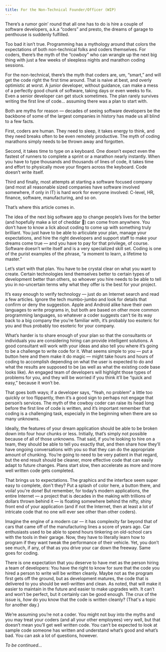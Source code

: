 ```yaml
---
title: For the Non-Technical Founder/Officer (WIP)
---
```


There’s a rumor goin’ round that all one has to do is hire a couple of software developers, a.k.a “coders” and presto, the dreams of garage to penthouse is suddenly fulfilled.

Too bad it isn’t true. Programming has a mythology around that colors the expectations of both non-technical folks and coders themselves. For coders, there’s the myth of the “cowboy” who can wrangle up the next big thing with just a few weeks of sleepless nights and marathon coding sessions.

For the non-technical, there’s the myth that coders are, um, “smart,” and will get the code right the first time around. That is naive at best, and overly optimistic at worst. A junior developer, without guidance, can make a mess of a perfectly good chunk of software, taking days or even weeks to fix. Even a senior developer can get stuck sometimes. The plan rarely survives writing the first line of code… assuming there was a plan to start with.

Both are myths for reason — decades of seeing software developers be the backbone of some of the largest companies in history has made us all blind to a few facts.

First, coders are human. They need to sleep, it takes energy to think, and they need breaks often to be even remotely productive. The myth of coding marathons simply needs to be thrown away and forgotten.

Second, it takes time to type on a keyboard. One doesn’t expect even the fastest of runners to complete a sprint or a marathon nearly instantly. When you have to type thousands and thousands of lines of code, it takes time and effort to physically move your fingers across the keyboard. Code doesn’t write itself.

Third and finally, most attempts at starting a software focused company (and most all reasonable sized companies have software involved somewhere, if only in IT) is hard work for everyone involved: C-level, HR, finance, software, manufacturing, and so on.

That’s where this article comes in.

The idea of the next big software app to change people’s lives for the better (and hopefully make a lot of cheddar 🧀) can come from anywhere. You don’t have to know a lick about coding to come up with something truly brilliant. You just have to be able to articulate your plan, manage your expectations, and hire the right developers and support staff to make your dreams come true &mdash; and you have to pay for that privilege, of course. Software doesn’t write itself and is a very specialized skill set. Coding is one of the purist examples of the phrase, “a moment to learn, a lifetime to master.”

Let’s start with that plan. You have to be crystal clear on what you want to create. Certain technologies lend themselves better to certain types of development better than others, so whoever you hire needs to be able to tell you in no-uncertain terms why what they offer is the best for your project.

It’s easy enough to verify technology — just do an Internet search and read a few articles. Ignore the tech mumbo-jumbo and look for details that confirm or deny the suggestion. Apple and Android alike have their own languages to write programs in, but both are based on other more common programming languages, so whatever a coder suggests can’t tie its way back to a big company the you’re familiar with, it’s probably too esoteric for you and thus probably too esoteric for your company.

What’s harder is to share enough of your plan so that the consultants or individuals you are considering hiring can provide intelligent solutions. A good consultant will work with your ideas and also tell you where it’s going to be a challenge to write code for it. What seems simple to you — put a button here and them make it do magic — might take hours and hours of coding to accomplish depending on what the user is expected to do and what the results are supposed to be (as well as what the existing code base looks like). An engaged team of developers will highlight those types of problems for you, and they will be worried if you think it’ll be “quick and easy,” because it won’t be.

That goes both ways; if a developer says, “Yeah, no problem” a little too quickly or too flippantly, then it’s a good sign to perhaps not engage that person’s services. The myth of the cowboy coder can raise its head long before the first line of code is written, and it’s important remember that coding is a challenging task, especially in the beginning when there are so many unknowns.

Ideally, the features of your dream application should be able to be broken down into four hour chunks or less. Initially, that’s simply not possible because of all of those unknowns. That said, if you’re looking to hire on a team, they should be able to tell you exactly that, and then share how they’ll have ongoing conversations with you so that they can do the appropriate amount of chunking. You’re going to need to be very patient in that regard, but the end result should be cleaner, more effective code that can easily adapt to future changes. Plans start slow, then accelerate as more and more well written code gets completed.

That brings us to expectations. The graphics and the interface seem super easy to complete, don't they? Put a splash of color here, a button there, and voila! you're done! But remember, for today’s modern applications, the entire Internet &mdash; a project that is decades in the making with trillions of dollars thrown behind it &mdash; is floating somewhere behind the nifty, shiny front end of your application (and if not the Internet, then at least a lot of intricate code that no one will ever see other than other coders).

Imagine the engine of a modern car — it has complexity far beyond that of cars that came off of the manufacturing lines a score of years ago. Car enthusiasts used to be able to spend hours tinkering on old-school cars with the tools in their garage. Now, they have to literally learn how to program if they want tweak the performance of their vehicle. Yet, you don’t see much, if any, of that as you drive your car down the freeway. Same goes for coding.

There is one expectation that you deserve to have met as the person hiring a team of developers: You have the right to know for sure that the code you hired a person to write will be written cleanly. Maybe not as the program first gets off the ground, but as development matures, the code that is delivered to you should be well-written and clean. As noted, that will make it easier to maintain in the future and easier to make upgrades with. It can’t and won’t be perfect, but it certainly can be good enough. The crux of the issue is, _how_ do you know that the code is written cleanly? (That's a topic for another day.)

We’re assuming you’re not a coder. You might not buy into the myths and you may treat your coders (and all your other employees) very well, but that doesn’t mean you’ll get well written code. You can’t be expected to look at sample code someone has written and understand what’s good and what’s bad. You can ask a lot of questions, however.

_To be continued..._
